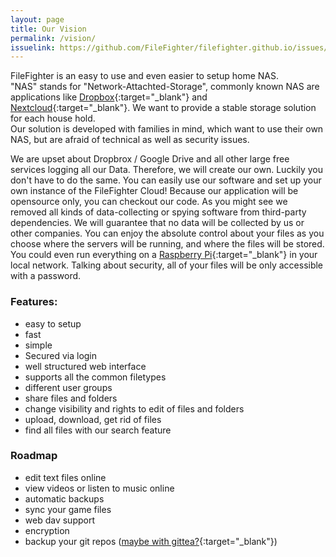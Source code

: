 ```yaml
---
layout: page
title: Our Vision
permalink: /vision/
issuelink: https://github.com/FileFighter/filefighter.github.io/issues/4
---
```

FileFighter is an easy to use and even easier to setup home NAS.  
"NAS" stands for "Network-Attachted-Storage", commonly known NAS are applications like [Dropbox](https://www.dropbox.com/){:target="_blank"} and [Nextcloud](https://nextcloud.com/){:target="_blank"}. We want to provide a stable storage solution for each house hold.  
Our solution is developed with families in mind, which want to use their own NAS, but are afraid of technical as well as security issues.

We are upset about Dropbrox / Google Drive and all other large free services logging all our Data. Therefore, we will create our own.
Luckily you don't have to do the same. You can easily use our software and set up your own instance of the FileFighter Cloud! 
Because our application will be opensource only, you can checkout our code. As you might see we removed all kinds of data-collecting or spying software from third-party dependencies. We will guarantee that no data will be collected by us or other companies. You can enjoy the absolute control about your files as you choose where the servers will be running, and where the files will be stored. You could even run everything on a [Raspberry Pi](https://www.raspberrypi.org/){:target="_blank"} in your local network.
Talking about security, all of your files will be only accessible with a password.

### Features:
* easy to setup
* fast
* simple
* Secured via login
* well structured web interface
* supports all the common filetypes
* different user groups
* share files and folders
* change visibility and rights to edit of files and folders
* upload, download, get rid of files
* find all files with our search feature

### Roadmap
* edit text files online
* view videos or listen to music online
* automatic backups
* sync your game files
* web dav support
* encryption
* backup your git repos ([maybe with gittea?](https://gitea.io/){:target="_blank"})
